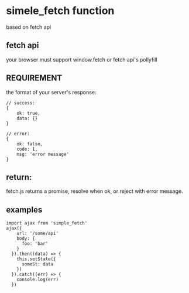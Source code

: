 # simele_fetch function

based on fetch api

## fetch api
your browser must support window.fetch or fetch api's pollyfill

## REQUIREMENT

the format of your server's response:

```
// success:
{
    ok: true,
    data: {}
}

// error:
{
    ok: false,
    code: 1,
    msg: 'error message'
}
```

## return:
fetch.js returns a promise, resolve when ok, or reject with error message.

## examples

```
import ajax from 'simple_fetch'
ajax({
    url: '/some/api'
    body: {
      foo: 'bar'
    }
  }).then((data) => {
    this.setState({
      someSt: data
    })
  }).catch((err) => {
    console.log(err)
  })
```
